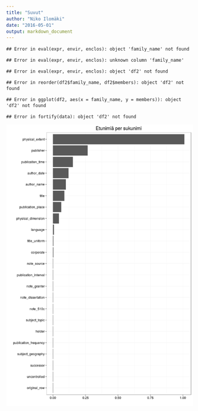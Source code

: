 ```yaml
---
title: "Suvut"
author: "Niko Ilomäki"
date: "2016-05-01"
output: markdown_document
---
```





```
## Error in eval(expr, envir, enclos): object 'family_name' not found
```

```
## Error in eval(expr, envir, enclos): unknown column 'family_name'
```

```
## Error in eval(expr, envir, enclos): object 'df2' not found
```

```
## Error in reorder(df2$family_name, df2$members): object 'df2' not found
```

```
## Error in ggplot(df2, aes(x = family_name, y = members)): object 'df2' not found
```

```
## Error in fortify(data): object 'df2' not found
```

![plot of chunk suvut](figure/suvut-1.png)
